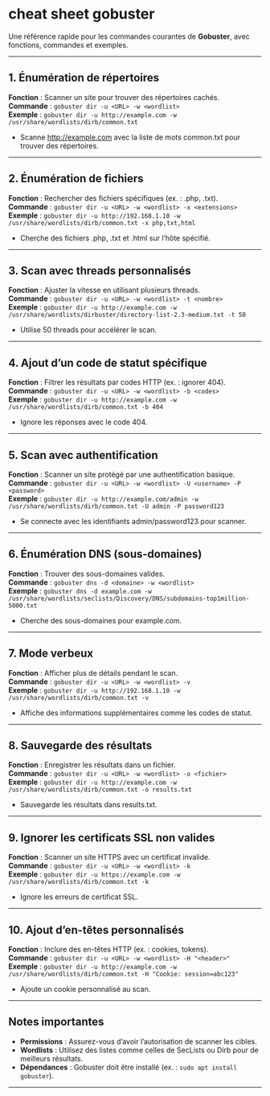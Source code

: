 # cheat sheet gobuster

Une référence rapide pour les commandes courantes de **Gobuster**, avec fonctions, commandes et exemples.

---

## 1. Énumération de répertoires
**Fonction** : Scanner un site pour trouver des répertoires cachés.  
**Commande** : `gobuster dir -u <URL> -w <wordlist>`  
**Exemple** : `gobuster dir -u http://example.com -w /usr/share/wordlists/dirb/common.txt`  
- Scanne http://example.com avec la liste de mots common.txt pour trouver des répertoires.

---

## 2. Énumération de fichiers
**Fonction** : Rechercher des fichiers spécifiques (ex. : .php, .txt).  
**Commande** : `gobuster dir -u <URL> -w <wordlist> -x <extensions>`  
**Exemple** : `gobuster dir -u http://192.168.1.10 -w /usr/share/wordlists/dirb/common.txt -x php,txt,html`  
- Cherche des fichiers .php, .txt et .html sur l’hôte spécifié.

---

## 3. Scan avec threads personnalisés
**Fonction** : Ajuster la vitesse en utilisant plusieurs threads.  
**Commande** : `gobuster dir -u <URL> -w <wordlist> -t <nombre>`  
**Exemple** : `gobuster dir -u http://example.com -w /usr/share/wordlists/dirbuster/directory-list-2.3-medium.txt -t 50`  
- Utilise 50 threads pour accélérer le scan.

---

## 4. Ajout d’un code de statut spécifique
**Fonction** : Filtrer les résultats par codes HTTP (ex. : ignorer 404).  
**Commande** : `gobuster dir -u <URL> -w <wordlist> -b <codes>`  
**Exemple** : `gobuster dir -u http://example.com -w /usr/share/wordlists/dirb/common.txt -b 404`  
- Ignore les réponses avec le code 404.

---

## 5. Scan avec authentification
**Fonction** : Scanner un site protégé par une authentification basique.  
**Commande** : `gobuster dir -u <URL> -w <wordlist> -U <username> -P <password>`  
**Exemple** : `gobuster dir -u http://example.com/admin -w /usr/share/wordlists/dirb/common.txt -U admin -P password123`  
- Se connecte avec les identifiants admin/password123 pour scanner.

---

## 6. Énumération DNS (sous-domaines)
**Fonction** : Trouver des sous-domaines valides.  
**Commande** : `gobuster dns -d <domaine> -w <wordlist>`  
**Exemple** : `gobuster dns -d example.com -w /usr/share/wordlists/seclists/Discovery/DNS/subdomains-top1million-5000.txt`  
- Cherche des sous-domaines pour example.com.

---

## 7. Mode verbeux
**Fonction** : Afficher plus de détails pendant le scan.  
**Commande** : `gobuster dir -u <URL> -w <wordlist> -v`  
**Exemple** : `gobuster dir -u http://192.168.1.10 -w /usr/share/wordlists/dirb/common.txt -v`  
- Affiche des informations supplémentaires comme les codes de statut.

---

## 8. Sauvegarde des résultats
**Fonction** : Enregistrer les résultats dans un fichier.  
**Commande** : `gobuster dir -u <URL> -w <wordlist> -o <fichier>`  
**Exemple** : `gobuster dir -u http://example.com -w /usr/share/wordlists/dirb/common.txt -o results.txt`  
- Sauvegarde les résultats dans results.txt.

---

## 9. Ignorer les certificats SSL non valides
**Fonction** : Scanner un site HTTPS avec un certificat invalide.  
**Commande** : `gobuster dir -u <URL> -w <wordlist> -k`  
**Exemple** : `gobuster dir -u https://example.com -w /usr/share/wordlists/dirb/common.txt -k`  
- Ignore les erreurs de certificat SSL.

---

## 10. Ajout d’en-têtes personnalisés
**Fonction** : Inclure des en-têtes HTTP (ex. : cookies, tokens).  
**Commande** : `gobuster dir -u <URL> -w <wordlist> -H "<header>"`  
**Exemple** : `gobuster dir -u http://example.com -w /usr/share/wordlists/dirb/common.txt -H "Cookie: session=abc123"`  
- Ajoute un cookie personnalisé au scan.

---

## Notes importantes
- **Permissions** : Assurez-vous d’avoir l’autorisation de scanner les cibles.
- **Wordlists** : Utilisez des listes comme celles de SecLists ou Dirb pour de meilleurs résultats.
- **Dépendances** : Gobuster doit être installé (ex. : `sudo apt install gobuster`).

---

